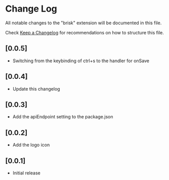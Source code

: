# Change Log

All notable changes to the "brisk" extension will be documented in this file.

Check [Keep a Changelog](http://keepachangelog.com/) for recommendations on how to structure this file.

## [0.0.5]
- Switching from the keybinding of ctrl+s to the handler for onSave
## [0.0.4]
- Update this changelog

## [0.0.3]
- Add the apiEndpoint setting to the package.json

## [0.0.2]
- Add the logo icon

## [0.0.1]

- Initial release